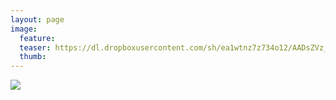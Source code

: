 ```yaml
---
layout: page
image:
  feature:
  teaser: https://dl.dropboxusercontent.com/sh/ea1wtnz7z734o12/AADsZVz_D2m6udxADUKcisHaa/luontokuvat/syksy/DSC14655-245px.jpg
  thumb:
---
```


[![](https://dl.dropboxusercontent.com/sh/ea1wtnz7z734o12/AABxlMSTVRss2y4BJjpFQuO9a/luontokuvat/syksy/DSC14655-800px.jpg)](https://dl.dropboxusercontent.com/sh/ea1wtnz7z734o12/AABYEbDHjRZoHkiaJDvB2t--a/luontokuvat/syksy/DSC14655.jpg)
